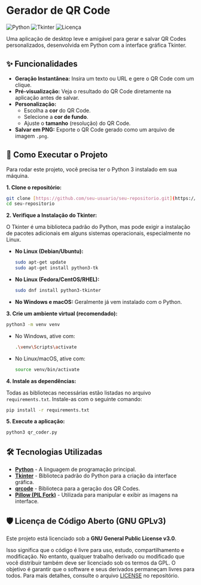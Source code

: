 # Gerador de QR Code

![Python](https://img.shields.io/badge/Python-3.8%2B-blue.svg)
![Tkinter](https://img.shields.io/badge/UI-Tkinter-orange.svg)
![Licença](https://img.shields.io/badge/License-GPLv3-blue.svg)

Uma aplicação de desktop leve e amigável para gerar e salvar QR Codes personalizados, desenvolvida em Python com a interface gráfica Tkinter.

## ✨ Funcionalidades

* **Geração Instantânea:** Insira um texto ou URL e gere o QR Code com um clique.
* **Pré-visualização:** Veja o resultado do QR Code diretamente na aplicação antes de salvar.
* **Personalização:**
    * Escolha a **cor** do QR Code.
    * Selecione a **cor de fundo**.
    * Ajuste o **tamanho** (resolução) do QR Code.
* **Salvar em PNG:** Exporte o QR Code gerado como um arquivo de imagem `.png`.

## 🚀 Como Executar o Projeto

Para rodar este projeto, você precisa ter o Python 3 instalado em sua máquina.

**1. Clone o repositório:**

```bash
git clone [https://github.com/seu-usuario/seu-repositorio.git](https://github.com/seu-usuario/seu-repositorio.git)
cd seu-repositorio
```

**2. Verifique a Instalação do Tkinter:**

O Tkinter é uma biblioteca padrão do Python, mas pode exigir a instalação de pacotes adicionais em alguns sistemas operacionais, especialmente no Linux.

* **No Linux (Debian/Ubuntu):**
  ```bash
  sudo apt-get update
  sudo apt-get install python3-tk
  ```
* **No Linux (Fedora/CentOS/RHEL):**
  ```bash
  sudo dnf install python3-tkinter
  ```
* **No Windows e macOS:** Geralmente já vem instalado com o Python.

**3. Crie um ambiente virtual (recomendado):**

```bash
python3 -m venv venv
```

* No Windows, ative com:
    ```bash
    .\venv\Scripts\activate
    ```
* No Linux/macOS, ative com:
    ```bash
    source venv/bin/activate
    ```

**4. Instale as dependências:**

Todas as bibliotecas necessárias estão listadas no arquivo `requirements.txt`. Instale-as com o seguinte comando:

```bash
pip install -r requirements.txt
```

**5. Execute a aplicação:**

```bash
python3 qr_coder.py
```

## 🛠️ Tecnologias Utilizadas

* **[Python](https://www.python.org/)** - A linguagem de programação principal.
* **[Tkinter](https://docs.python.org/3/library/tkinter.html)** - Biblioteca padrão do Python para a criação da interface gráfica.
* **[qrcode](https://pypi.org/project/qrcode/)** - Biblioteca para a geração dos QR Codes.
* **[Pillow (PIL Fork)](https://pypi.org/project/Pillow/)** - Utilizada para manipular e exibir as imagens na interface.

## 🛡️ Licença de Código Aberto (GNU GPLv3)

Este projeto está licenciado sob a **GNU General Public License v3.0**.

Isso significa que o código é livre para uso, estudo, compartilhamento e modificação. No entanto, qualquer trabalho derivado ou modificado que você distribuir também deve ser licenciado sob os termos da GPL. O objetivo é garantir que o software e seus derivados permaneçam livres para todos. Para mais detalhes, consulte o arquivo [LICENSE](LICENSE) no repositório.
